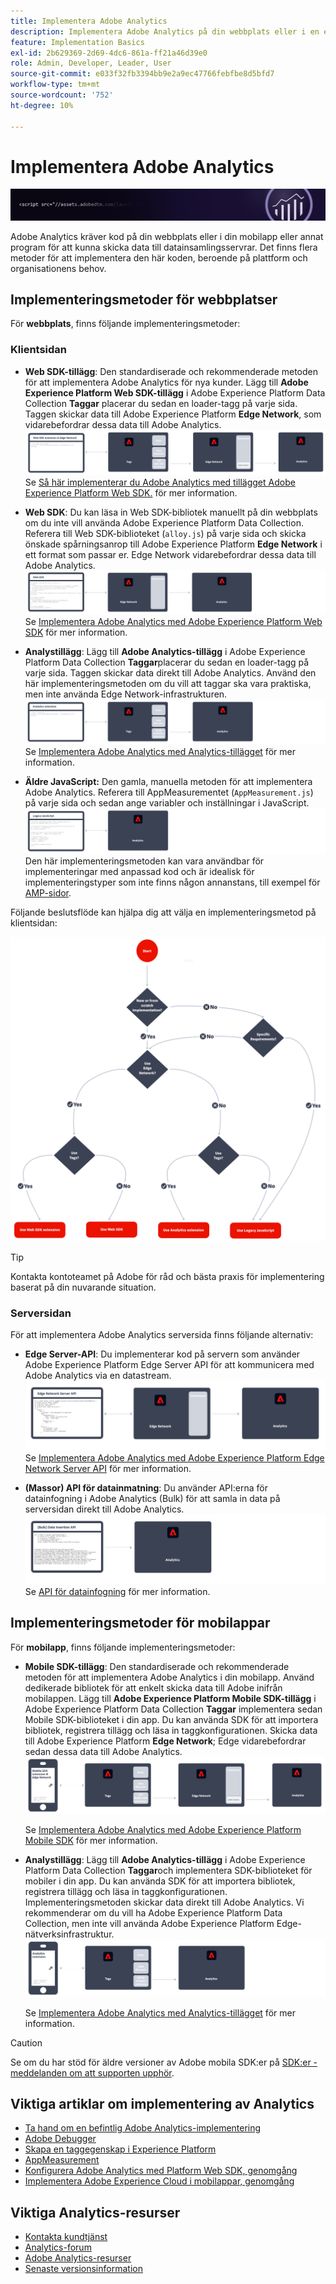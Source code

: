 ```yaml
---
title: Implementera Adobe Analytics
description: Implementera Adobe Analytics på din webbplats eller i en egenskap eller app.
feature: Implementation Basics
exl-id: 2b629369-2d69-4dc6-861a-ff21a46d39e0
role: Admin, Developer, Leader, User
source-git-commit: e033f32fb3394bb9e2a9ec47766febfbe8d5bfd7
workflow-type: tm+mt
source-wordcount: '752'
ht-degree: 10%

---
```


# Implementera Adobe Analytics

![Banderoll](../../assets/doc_banner_implement.png)

Adobe Analytics kräver kod på din webbplats eller i din mobilapp eller annat program för att kunna skicka data till datainsamlingsservrar. Det finns flera metoder för att implementera den här koden, beroende på plattform och organisationens behov.

## Implementeringsmetoder för webbplatser

För **webbplats**, finns följande implementeringsmetoder:

### Klientsidan

* **Web SDK-tillägg**: Den standardiserade och rekommenderade metoden för att implementera Adobe Analytics för nya kunder. Lägg till **Adobe Experience Platform Web SDK-tillägg** i Adobe Experience Platform Data Collection **Taggar** placerar du sedan en loader-tagg på varje sida. Taggen skickar data till Adobe Experience Platform **Edge Network**, som vidarebefordrar dessa data till Adobe Analytics.
  ![Web SDK-tillägg](./assets/websdk-extension-implementation.png)
Se [Så här implementerar du Adobe Analytics med tillägget Adobe Experience Platform Web SDK.](./aep-edge/overview.md) för mer information.

* **Web SDK**: Du kan läsa in Web SDK-bibliotek manuellt på din webbplats om du inte vill använda Adobe Experience Platform Data Collection. Referera till Web SDK-biblioteket (`alloy.js`) på varje sida och skicka önskade spårningsanrop till Adobe Experience Platform **Edge Network** i ett format som passar er. Edge Network vidarebefordrar dessa data till Adobe Analytics.
  ![Web SDK](./assets/websdk-implementation.png)
Se [Implementera Adobe Analytics med Adobe Experience Platform Web SDK](./aep-edge/overview.md) för mer information.

* **Analystillägg**: Lägg till **Adobe Analytics-tillägg** i Adobe Experience Platform Data Collection **Taggar**placerar du sedan en loader-tagg på varje sida. Taggen skickar data direkt till Adobe Analytics. Använd den här implementeringsmetoden om du vill att taggar ska vara praktiska, men inte använda Edge Network-infrastrukturen.
  ![Adobe Analytics-tillägg](./assets/analytics-extension-implementation.png)
Se [Implementera Adobe Analytics med Analytics-tillägget](launch/overview.md) för mer information.

* **Äldre JavaScript:** Den gamla, manuella metoden för att implementera Adobe Analytics. Referera till AppMeasurementet (`AppMeasurement.js`) på varje sida och sedan ange variabler och inställningar i JavaScript.
  ![Implementera Adobe Analytics med äldre JavaScript](./assets/appmeasurement-implementation.png)
Den här implementeringsmetoden kan vara användbar för implementeringar med anpassad kod och är idealisk för implementeringstyper som inte finns någon annanstans, till exempel för [AMP-sidor](other/amp.md).

Följande beslutsflöde kan hjälpa dig att välja en implementeringsmetod på klientsidan:

![Ett beslutsträd för att välja en implementeringsmetod, vilket beskrivs i detta avsnitt.](./assets/decision-tree.png)


>[!TIP]
>
>Kontakta kontoteamet på Adobe för råd och bästa praxis för implementering baserat på din nuvarande situation.

### Serversidan

För att implementera Adobe Analytics serversida finns följande alternativ:

* **Edge Server-API**: Du implementerar kod på servern som använder Adobe Experience Platform Edge Server API för att kommunicera med Adobe Analytics via en datastream.
  ![Implementering på serversidan](assets/edge-network-server-api.svg)
Se [Implementera Adobe Analytics med Adobe Experience Platform Edge Network Server API](/help/implement/aep-edge/server-api/overview.md) för mer information.

* **(Massor) API för datainmatning**: Du använder API:erna för datainfogning i Adobe Analytics (Bulk) för att samla in data på serversidan direkt till Adobe Analytics.
  ![API:er för datainfogning](assets/analytics-apis.png)
Se [API för datainfogning](../import/c-data-insertion-api/c-data-insertion-api.md) för mer information.

## Implementeringsmetoder för mobilappar

För **mobilapp**, finns följande implementeringsmetoder:

* **Mobile SDK-tillägg**: Den standardiserade och rekommenderade metoden för att implementera Adobe Analytics i din mobilapp. Använd dedikerade bibliotek för att enkelt skicka data till Adobe inifrån mobilappen. Lägg till **Adobe Experience Platform Mobile SDK-tillägg** i Adobe Experience Platform Data Collection **Taggar** implementera sedan Mobile SDK-biblioteket i din app. Du kan använda SDK för att importera bibliotek, registrera tillägg och läsa in taggkonfigurationen. Skicka data till Adobe Experience Platform **Edge Network**; Edge vidarebefordrar sedan dessa data till Adobe Analytics.
  ![Mobile SDK-tillägg](./assets/mobilesdk-extension.png)

  Se [Implementera Adobe Analytics med Adobe Experience Platform Mobile SDK](../implement/aep-edge/mobile-sdk/overview.md) för mer information.

* **Analystillägg**: Lägg till **Adobe Analytics-tillägg** i Adobe Experience Platform Data Collection **Taggar**och implementera SDK-biblioteket för mobiler i din app. Du kan använda SDK för att importera bibliotek, registrera tillägg och läsa in taggkonfigurationen. Implementeringsmetoden skickar data direkt till Adobe Analytics. Vi rekommenderar om du vill ha Adobe Experience Platform Data Collection, men inte vill använda Adobe Experience Platform Edge-nätverksinfrastruktur.
  ![Analystillägg](./assets/mobilesdk-analytics-extension.png)

  Se [Implementera Adobe Analytics med Analytics-tillägget](../implement/aep-edge/mobile-sdk/overview.md) för mer information.


>[!CAUTION]
>
>Se om du har stöd för äldre versioner av Adobe mobila SDK:er på [SDK:er - meddelanden om att supporten upphör](https://developer.adobe.com/client-sdks/resources/sdks-end-of-support/).

## Viktiga artiklar om implementering av Analytics

* [Ta hand om en befintlig Adobe Analytics-implementering](/help/implement/prepare/existing-implementation.md)
* [Adobe Debugger](validate/debugger.md)
* [Skapa en taggegenskap i Experience Platform](launch/create-analytics-property.md)
* [AppMeasurement](appmeasurement-updates.md)
* [Konfigurera Adobe Analytics med Platform Web SDK, genomgång](https://experienceleague.adobe.com/docs/platform-learn/implement-web-sdk/applications-setup/setup-analytics.html)
* [Implementera Adobe Experience Cloud i mobilappar, genomgång](https://experienceleague.adobe.com/docs/platform-learn/implement-mobile-sdk/overview.html)


## Viktiga Analytics-resurser

* [Kontakta kundtjänst](https://experienceleague.adobe.com/?support-solution=Analytics&amp;lang=sv#support)
* [Analytics-forum](https://experienceleaguecommunities.adobe.com/t5/adobe-analytics/ct-p/adobe-analytics-community)
* [Adobe Analytics-resurser](https://experienceleaguecommunities.adobe.com/t5/adobe-analytics-discussions/adobe-analytics-resources/m-p/276666)
* [Senaste versionsinformation](../release-notes/latest.md)

